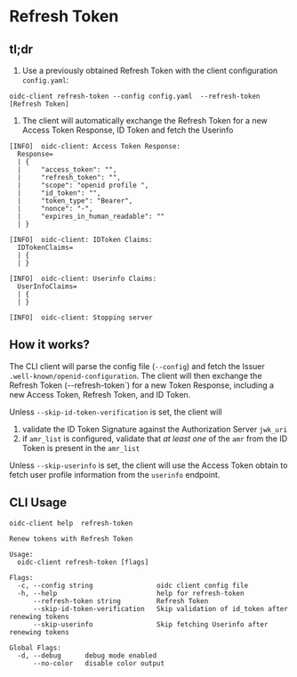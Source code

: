 # Refresh Token

## tl;dr

1. Use a previously obtained Refresh Token with the client configuration `config.yaml`:
```
oidc-client refresh-token --config config.yaml  --refresh-token [Refresh Token]
```
1. The client will automatically exchange the Refresh Token for a new Access Token Response, ID Token and fetch the Userinfo
```
[INFO]  oidc-client: Access Token Response:
  Response=
  | {
  |     "access_token": "",
  |     "refresh_token": "",
  |     "scope": "openid profile ",
  |     "id_token": "",
  |     "token_type": "Bearer",
  |     "nonce": "-",
  |     "expires_in_human_readable": ""
  | }
  
[INFO]  oidc-client: IDToken Claims:
  IDTokenClaims=
  | {
  | }
  
[INFO]  oidc-client: Userinfo Claims:
  UserInfoClaims=
  | {
  | }
  
[INFO]  oidc-client: Stopping server

```

## How it works?

The CLI client will parse the config file (`--config`) and fetch the Issuer `.well-known/openid-configuration`. The client will then exchange the Refresh Token (--refresh-token`) for a new Token Response, including a new Access Token, Refresh Token, and ID Token. 

Unless `--skip-id-token-verification` is set, the client will 

1. validate the ID Token Signature against the Authorization Server `jwk_uri`
1. if `amr_list` is configured, validate that _at least one_ of the `amr` from the ID Token is present in the `amr_list`

Unless `--skip-userinfo` is set, the client will use the Access Token obtain to fetch user profile information from the `userinfo` endpoint.

## CLI Usage

```
oidc-client help  refresh-token
```
```                                    
Renew tokens with Refresh Token

Usage:
  oidc-client refresh-token [flags]

Flags:
  -c, --config string                oidc client config file
  -h, --help                         help for refresh-token
      --refresh-token string         Refresh Token
      --skip-id-token-verification   Skip validation of id_token after renewing tokens
      --skip-userinfo                Skip fetching Userinfo after renewing tokens

Global Flags:
  -d, --debug      debug mode enabled
      --no-color   disable color output

```